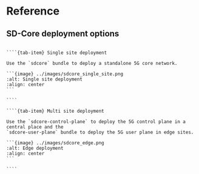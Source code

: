 # Reference

## SD-Core deployment options

`````{tab-set}
    
````{tab-item} Single site deployment

Use the `sdcore` bundle to deploy a standalone 5G core network.

```{image} ../images/sdcore_single_site.png
:alt: Single site deployment
:align: center
```

````

````{tab-item} Multi site deployment

Use the `sdcore-control-plane` to deploy the 5G control plane in a central place and the 
`sdcore-user-plane` bundle to deploy the 5G user plane in edge sites.

```{image} ../images/sdcore_edge.png
:alt: Edge deployment
:align: center
```

````

`````
